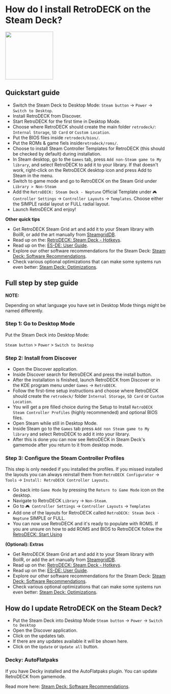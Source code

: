# How do I install RetroDECK on the Steam Deck?

<img src="../../../wiki_images/logos/steam-deck-logo.png" width="150">

## Quickstart guide

- Switch the Steam Deck to Desktop Mode: `Steam button` -> `Power` -> `Switch to Desktop`.
- Install RetroDECK from Discover.
- Start RetroDECK for the first time in Desktop Mode.
- Choose where RetroDECK should create the main folder `retrodeck/`: `Internal Storage`,  `SD Card` or `Custom Location`.
- Put the BIOS files inside  `retrodeck/bios/`.
- Put the ROMs & game fiels inside`retrodeck/roms/`.
- Choose to install Steam Controller Templates for RetroDECK (this should be checked by default) during installation.
- In Steam desktop, go to the `Games` tab, press `Add non-Steam game to My library`, and select RetroDECK to add it to your library. If that doesn't work, right-click on the RetroDECK desktop icon and press Add to Steam in the menu.
- Switch to game mode and go to RetroDECK on the Steam Grid under `Library > Non-Steam`
- Add the  `RetroDECK: Steam Deck - Neptune` Official Template under `🎮 Controller Settings` -> `Controller Layouts` -> `Templates`. Choose either the SIMPLE raidal layout or FULL radial layout. 
- Launch RetroDECK and enjoy!

**Other quick tips**

- Get RetroDECK Steam Grid art and add it to your Steam library with BoilR, or add the art manually from [SteamgridDB](https://www.steamgriddb.com/search/grids?term=RetroDeck).
- Read up on the: [RetroDECK: Steam Deck - Hotkeys](../../wiki_rd_controls/hotkeys-steamdeck-neptune.md).
- Read up on the: [ES-DE: User Guide](../../wiki_system_guides/es-de/esde-guide.md).
- Explore our other software recommendations for the Steam Deck: [Steam Deck: Software Recommendations](../../wiki_devices/steamdeck/steamdeck-software.md).
- Check various optional optimizations that can make some systems run even better: [Steam Deck: Optimizations](../../wiki_devices/steamdeck/steamdeck-optimize.md).


## Full step by step guide

**NOTE:** 

Depending on what language you have set in Desktop Mode things might be named differently.

### Step 1: Go to Desktop Mode


Put the Steam Deck into Desktop Mode:

`Steam button` > `Power` > `Switch to Desktop`

### Step 2: Install from Discover

- Open the Discover application.
- Inside Discover search for RetroDECK and press the install button.
- After the installation is finished, launch RetroDECK from Discover or in the KDE program menu under `Games` -> `RetroDECK`.
- Follow the first-time setup instructions and choose where RetroDECK should create the `retrodeck/` folder `Internal Storage`,  `SD Card` or `Custom Location`.
- You will get a pre filled choice during the Setup to Install `RetroDECK Steam Controller Profiles` (highly recommended) and optional BIOS files.
- Open Steam while still in Desktop Mode.
- Inside Steam go to the `Games` tab press  `Add non Steam game to My library` and select RetroDECK to add it into your library.
- After this is done you can now see RetroDECK in Steam Deck's gamemode after you return to it from desktop mode.

### Step 3: Configure the Steam Controller Profiles

This step is only needed if you installed the profiles. If you missed installed the layouts you can always reinstall them from `RetroDECK Configurator` -> `Tools` -> `Install: RetroDECK Controller Layouts`.

- Go back into `Game Mode` by pressing the `Return to Game Mode` icon on the desktop.
- Navigate to RetroDECK `Library` -> `Non-Steam`.
- Go to `🎮 Controller Settings` -> `Controller Layouts` -> `Templates` 
- Add one of the layouts for RetroDECK called `RetroDECK: Steam Deck - Neptune` SIMPLE or FULL.
- You can now use RetroDECK and it's ready to populate with ROMS. If you are unsure on how to add ROMS and BIOS to RetroDECK follow the [RetroDECK: Start Using](../../wiki_general/retrodeck-start.md)

**(Optional): Extras**

- Get RetroDECK Steam Grid art and add it to your Steam library with BoilR, or add the art manually from [SteamgridDB](https://www.steamgriddb.com/search/grids?term=RetroDeck).
- Read up on the: [RetroDECK: Steam Deck - Hotkeys](../../wiki_rd_controls/hotkeys-steamdeck-neptune.md).
- Read up on the: [ES-DE: User Guide](../../wiki_system_guides/es-de/esde-guide.md).
- Explore our other software recommendations for the Steam Deck: [Steam Deck: Software Recommendations](../../wiki_devices/steamdeck/steamdeck-software.md).
- Check various optional optimizations that can make some systems run even better: [Steam Deck: Optimizations](../../wiki_devices/steamdeck/steamdeck-optimize.md).

## How do I update RetroDECK on the Steam Deck?

- Put the Steam Deck into Desktop Mode `Steam button` -> `Power` -> `Switch to Desktop`
- Open the Discover application.
- Click on the updates tab.
- If there are any updates available it will be shown here.
- Click on the `Update` or `Update all` button.

### Decky: AutoFlatpaks

If you have Decky installed and the AutoFlatpaks plugin. You can update RetroDECK from gamemode.

Read more here: [Steam Deck: Software Recommendations](../../wiki_devices/steamdeck/steamdeck-software.md).

